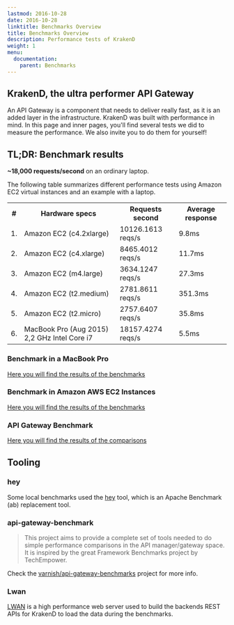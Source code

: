 ```yaml
---
lastmod: 2016-10-28
date: 2016-10-28
linktitle: Benchmarks Overview
title: Benchmarks Overview
description: Performance tests of KrakenD
weight: 1
menu:
  documentation:
    parent: Benchmarks
---
```

## KrakenD, the **ultra performer** API Gateway
An API Gateway is a component that needs to deliver really fast, as it is an added layer in the infrastructure. KrakenD
was built with performance in mind. In this page and inner pages, you'll find several tests we did to measure the performance.
We also invite you to do them for yourself!

## TL;DR: **Benchmark results**
**~18,000 requests/second** on an ordinary laptop.

The following table summarizes different performance tests using Amazon EC2 virtual instances and an example with a laptop.

 <table class="table table-striped">
    <tbody><tr>
        <th style="width: 10px">#</th>
        <th>Hardware specs</th>
        <th>Requests second</th>
        <th>Average response</th>
    </tr>
    <tr>
        <td>1.</td>
        <td>Amazon EC2 (c4.2xlarge)</td>
        <td>10126.1613 reqs/s</td>
        <td>9.8ms</td>
    </tr>
    <tr>
        <td>2.</td>
        <td>Amazon EC2 (c4.xlarge)</td>
        <td>8465.4012 reqs/s</td>
        <td>11.7ms</td>
    </tr>
    <tr>
        <td>3.</td>
        <td>Amazon EC2 (m4.large)</td>
        <td>3634.1247 reqs/s</td>
        <td>27.3ms</td>
    </tr>
    <tr>
        <td>4.</td>
        <td>Amazon EC2 (t2.medium)</td>
        <td>2781.8611 reqs/s</td>
        <td>351.3ms</td>
    </tr>
    <tr>
        <td>5.</td>
        <td>Amazon EC2 (t2.micro)</td>
        <td>2757.6407 reqs/s</td>
        <td>35.8ms</td>
    </tr>
    <tr>
        <td>6.</td>
        <td>MacBook Pro (Aug 2015) 2,2 GHz Intel Core i7</td>
        <td>18157.4274 reqs/s</td>
        <td>5.5ms</td>
    </tr>
    </tbody>
 </table>

### Benchmark in a MacBook Pro

[Here you will find the results of the benchmarks](/docs/benchmarks/local)

### Benchmark in Amazon AWS EC2 Instances

[Here you will find the results of the benchmarks](/docs/benchmarks/aws)

### API Gateway Benchmark

[Here you will find the results of the comparisons](/docs/benchmarks/api-gateway-benchmark)

## Tooling

### hey

Some local benchmarks used the [hey](https://github.com/rakyll/hey) tool, which is an Apache Benchmark (ab) replacement tool.

### api-gateway-benchmark

> This project aims to provide a complete set of tools needed to do simple performance comparisons in the API manager/gateway space. It is inspired by the great Framework Benchmarks project by TechEmpower.

Check the [varnish/api-gateway-benchmarks](https://github.com/varnish/api-gateway-benchmarks) project for more info.

### Lwan

[LWAN](https://lwan.ws/) is a high performance web server used to build the backends REST APIs for KrakenD to load the data during the benchmarks.
